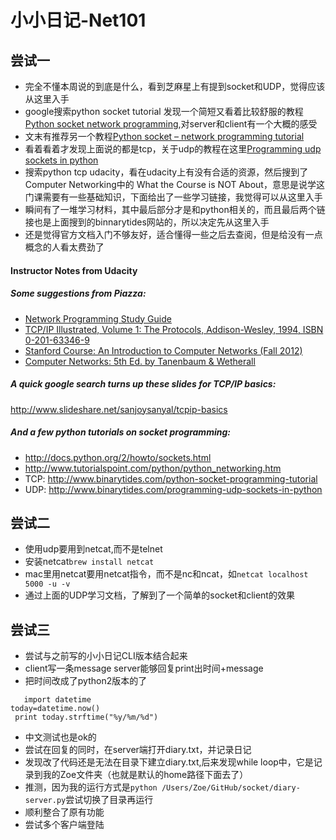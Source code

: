 # 小小日记-Net101

## 尝试一
- 完全不懂本周说的到底是什么，看到芝麻星上有提到socket和UDP，觉得应该从这里入手
- google搜索python socket tutorial 发现一个简短又看着比较舒服的教程 [Python socket network programming](http://pythontips.com/2013/08/06/python-socket-network-programming/),对server和client有一个大概的感受
- 文末有推荐另一个教程[Python socket – network programming tutorial](http://www.binarytides.com/python-socket-programming-tutorial/)
- 看着看着才发现上面说的都是tcp，关于udp的教程在这里[Programming udp sockets in python](http://www.binarytides.com/programming-udp-sockets-in-python/)
- 搜索python tcp udacity，看在udacity上有没有合适的资源，然后搜到了Computer Networking中的 What the Course is NOT About，意思是说学这门课需要有一些基础知识，下面给出了一些学习链接，我觉得可以从这里入手
- 瞬间有了一堆学习材料，其中最后部分才是和python相关的，而且最后两个链接也是上面搜到的binnarytides网站的，所以决定先从这里入手
- 还是觉得官方文档入门不够友好，适合懂得一些之后去查阅，但是给没有一点概念的人看太费劲了

#### Instructor Notes from Udacity

##### Some suggestions from Piazza:

- [Network Programming Study Guide](http://www.sal.ksu.edu/faculty/tim/NPstudy_guide/index.html)
- [TCP/IP Illustrated, Volume 1: The Protocols, Addison-Wesley, 1994, ISBN 0-201-63346-9](http://www.kohala.com/start/tcpipiv1.html)
- [Stanford Course: An Introduction to Computer Networks (Fall 2012)](http://f12.class2go.stanford.edu/networking/Fall2012)
- [Computer Networks: 5th Ed. by Tanenbaum & Wetherall](http://cse.hcmut.edu.vn/~minhnguyen/NET/Computer%20Networks%20-%20A%20Tanenbaum%20-%205th%20edition.pdf)

##### A quick google search turns up these slides for TCP/IP basics:

http://www.slideshare.net/sanjoysanyal/tcpip-basics

##### And a few python tutorials on socket programming:

- http://docs.python.org/2/howto/sockets.html
- http://www.tutorialspoint.com/python/python_networking.htm
- TCP: http://www.binarytides.com/python-socket-programming-tutorial
- UDP: http://www.binarytides.com/programming-udp-sockets-in-python

## 尝试二
- 使用udp要用到netcat,而不是telnet
- 安装netcat```brew install netcat```
- mac里用netcat要用netcat指令，而不是nc和ncat，如```netcat localhost 5000 -u -v```
- 通过上面的UDP学习文档，了解到了一个简单的socket和client的效果

## 尝试三
- 尝试与之前写的小小日记CLI版本结合起来
- client写一条message server能够回复print出时间+message
- 把时间改成了python2版本的了

```    import datetime  ```  
```today=datetime.now()  ```  
``` print today.strftime("%y/%m/%d")```
- 中文测试也是ok的
- 尝试在回复的同时，在server端打开diary.txt，并记录日记
- 发现改了代码还是无法在目录下建立diary.txt,后来发现while loop中，它是记录到我的Zoe文件夹（也就是默认的home路径下面去了）
- 推测，因为我的运行方式是```python /Users/Zoe/GitHub/socket/diary-server.py```尝试切换了目录再运行
- 顺利整合了原有功能
- 尝试多个客户端登陆